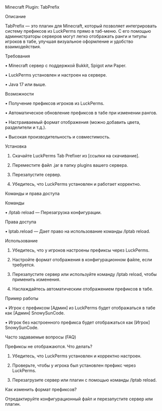 Minecraft Plugin: TabPrefix

Описание

TabPrefix — это плагин для Minecraft, который позволяет интегрировать систему префиксов из LuckPerms прямо в таб-меню. С его помощью администраторы серверов могут легко отображать ранги и титулы игроков в табе, улучшая визуальное оформление и удобство взаимодействия.

Требования

• Minecraft сервер с поддержкой Bukkit, Spigot или Paper.

• LuckPerms установлен и настроен на сервере.

• Java 17 или выше.

Возможности

• Получение префиксов игроков из LuckPerms.

• Автоматическое обновление префиксов в табе при изменении рангов.

• Настраиваемый формат отображения (можно добавить цвета, разделители и т.д.).

• Высокая производительность и совместимость.

Установка

1. Скачайте LuckPerms Tab Prefixer из [ссылки на скачивание].

2. Переместите файл .jar в папку plugins вашего сервера.

3. Перезапустите сервер.

4. Убедитесь, что LuckPerms установлен и работает корректно.

Команды и права доступа

Команды

• /lptab reload — Перезагрузка конфигурации.

Права доступа

• lptab.reload — Дает право на использование команды /lptab reload.

Использование

1. Убедитесь, что у игроков настроены префиксы через LuckPerms.

2. Настройте формат отображения в конфигурационном файле, если требуется.

3. Перезапустите сервер или используйте команду /lptab reload, чтобы применить изменения.

4. Наслаждайтесь автоматическим отображением префиксов в табе.

Пример работы

• Игрок с префиксом [Админ] из LuckPerms будет отображаться в табе как [Админ] SnowySunCode.

• Игрок без настроенного префикса будет отображаться как [Игрок] SnowySunCode.

Часто задаваемые вопросы (FAQ)

Префиксы не отображаются. Что делать?

1. Убедитесь, что LuckPerms установлен и корректно настроен.

2. Проверьте, чтобы у игрока был установлен префикс через LuckPerms.

3. Перезагрузите сервер или плагин с помощью команды /lptab reload.

Как изменить формат префиксов?

Отредактируйте конфигурационный файл и перезапустите сервер или плагин.



